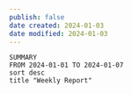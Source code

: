 ```yaml
---
publish: false
date created: 2024-01-03
date modified: 2024-01-03
---
```

```toggl
SUMMARY 
FROM 2024-01-01 TO 2024-01-07
sort desc
title "Weekly Report"
```
